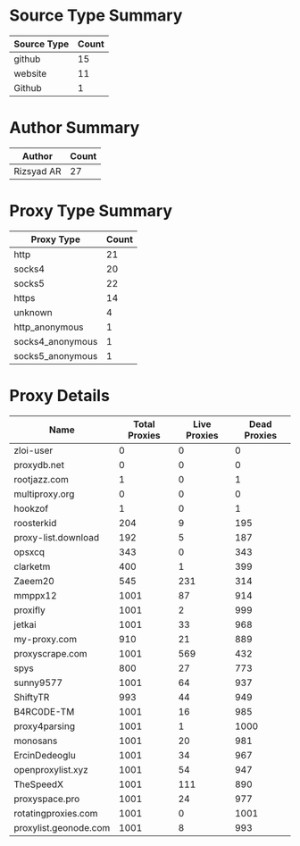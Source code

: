 # Source Type Summary

| Source Type | Count |
|-------------|-------|
| github | 15 |
| website | 11 |
| Github | 1 |


# Author Summary

| Author | Count |
|--------|-------|
| Rizsyad AR | 27 |


# Proxy Type Summary

| Proxy Type | Count |
|------------|-------|
| http | 21 |
| socks4 | 20 |
| socks5 | 22 |
| https | 14 |
| unknown | 4 |
| http_anonymous | 1 |
| socks4_anonymous | 1 |
| socks5_anonymous | 1 |


# Proxy Details

| Name | Total Proxies | Live Proxies | Dead Proxies |
|------|---------------|--------------|---------------|
| zloi-user | 0 | 0 | 0 |
| proxydb.net | 0 | 0 | 0 |
| rootjazz.com | 1 | 0 | 1 |
| multiproxy.org | 0 | 0 | 0 |
| hookzof | 1 | 0 | 1 |
| roosterkid | 204 | 9 | 195 |
| proxy-list.download | 192 | 5 | 187 |
| opsxcq | 343 | 0 | 343 |
| clarketm | 400 | 1 | 399 |
| Zaeem20 | 545 | 231 | 314 |
| mmppx12 | 1001 | 87 | 914 |
| proxifly | 1001 | 2 | 999 |
| jetkai | 1001 | 33 | 968 |
| my-proxy.com | 910 | 21 | 889 |
| proxyscrape.com | 1001 | 569 | 432 |
| spys | 800 | 27 | 773 |
| sunny9577 | 1001 | 64 | 937 |
| ShiftyTR | 993 | 44 | 949 |
| B4RC0DE-TM | 1001 | 16 | 985 |
| proxy4parsing | 1001 | 1 | 1000 |
| monosans | 1001 | 20 | 981 |
| ErcinDedeoglu | 1001 | 34 | 967 |
| openproxylist.xyz | 1001 | 54 | 947 |
| TheSpeedX | 1001 | 111 | 890 |
| proxyspace.pro | 1001 | 24 | 977 |
| rotatingproxies.com | 1001 | 0 | 1001 |
| proxylist.geonode.com | 1001 | 8 | 993 |
